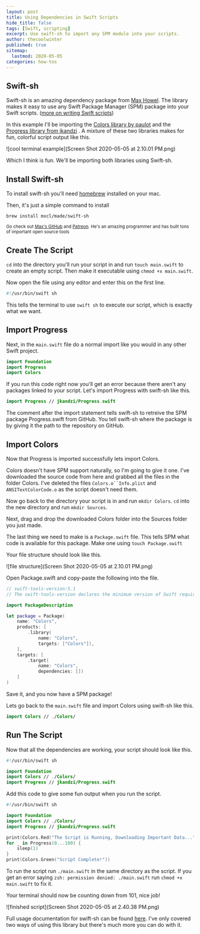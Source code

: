 ```yaml
---
layout: post
title: Using Dependencies in Swift Scripts
hide_title: false
tags: [Swift, scripting]
excerpt: Use swift-sh to import any SPM module into your scripts.
author: thecoolwinter
published: true
sitemap:
  lastmod: 2020-05-05
categories: how-tos
---
```


## Swift-sh

Swift-sh is an amazing dependency package from [Max Howel](https://github.com/mxcl/swift-sh). The library makes it easy to use any Swift Package Manager (SPM) package into your Swift scripts. ([more on writing Swift scripts](https://windchillblog.com/snippets/2020/05/05/scripting-with-swift))

In this example I'll be importing the [Colors library by paulot](https://github.com/paulot/Colors) and the [Progress library from jkandzi](https://github.com/jkandzi/Progress.swift) . A mixture of these two libraries makes for fun, colorful script output like this.

![cool terminal example](Screen Shot 2020-05-05 at 2.10.01 PM.png)

Which I think is fun. We'll be importing both libraries using Swift-sh.



## Install Swift-sh

To install swift-sh you'll need [homebrew](https://docs.brew.sh/Installation) installed on your mac.

Then, it's just a simple command to install

`brew install mxcl/made/swift-sh`

<small>Go check out [Max's GitHub](https://github.com/mxcl) and [Patreon](https://www.patreon.com/mxcl). He's an amazing programmer and has built tons of important open source tools</small>



## Create The Script

`cd` into the directory you'll run your script in and run `touch main.swift` to create an empty script. Then make it executable using `chmod +x main.swift`.

Now open the file using any editor and enter this on the first line.

```swift
#!/usr/bin/swift sh
```

This tells the terminal to use `swift sh` to execute our script, which is exactly what we want.



## Import Progress

Next, in the `main.swift` file do a normal import like you would in any other Swift project.

```swift 
import Foundation
import Progress
import Colors
```

If you run this code right now you'll get an error because there aren't any packages linked to your script. Let's import Progress with swift-sh like this.

```swift
import Progress // jkandzi/Progress.swift
```

The comment after the import statement tells swift-sh to retreive the SPM package Progress.swift from GitHub. You tell swift-sh where the package is by giving it the path to the repository on GitHub.



## Import Colors

Now that Progress is imported successfully lets import Colors.

Colors doesn't have SPM support naturally, so I'm going to give it one. I've downloaded the source code from here and grabbed all the files in the folder Colors. I've deleted the files `Colors.o``Info.plist` and `ANSITextColorCode.o` as the script doesn't need them.

Now go back to the directory your script is in and run `mkdir Colors`. `cd` into the new directory and run `mkdir Sources`. 

Next, drag and drop the downloaded Colors folder into the Sources folder you just made.

The last thing we need to make is a `Package.swift` file. This tells SPM what code is available for this package. Make one using `touch Package.swift`

Your file structure should look like this.

![file structure](Screen Shot 2020-05-05 at 2.10.01 PM.png)

Open Package.swift and copy-paste the following into the file.

```swift
// swift-tools-version:5.1
// The swift-tools-version declares the minimum version of Swift required to build this package.

import PackageDescription

let package = Package(
    name: "Colors",
    products: [
        .library(
            name: "Colors",
            targets: ["Colors"]),
    ],
    targets: [
        .target(
            name: "Colors",
            dependencies: [])
    ]
)

```

Save it, and you now have a SPM package!

Lets go back to the `main.swift` file and import Colors using swift-sh like this.

```swift
import Colors // ./Colors/
```



## Run The Script

Now that all the dependencies are working, your script should look like this.

```swift
#!/usr/bin/swift sh

import Foundation
import Colors // ./Colors/
import Progress // jkandzi/Progress.swift
```

Add this code to give some fun output when you run the script.

```swift
#!/usr/bin/swift sh

import Foundation
import Colors // ./Colors/
import Progress // jkandzi/Progress.swift

print(Colors.Red("The Script is Running, Downloading Important Data..."))
for _ in Progress(0...100) {
    sleep(1)
}
print(Colors.Green("Script Complete!"))
```

To run the script run `./main.swift` in the same directory as the script. If you get an error saying `zsh: permission denied: ./main.swift` run `chmod +x main.swift` to fix it.



Your terminal should now be counting down from 101, nice job!

![finished script](Screen Shot 2020-05-05 at 2.40.38 PM.png)

Full usage documentation for swift-sh can be found [here](https://github.com/mxcl/swift-sh#usage). I've only covered two ways of using this library but there's much more you can do with it.











